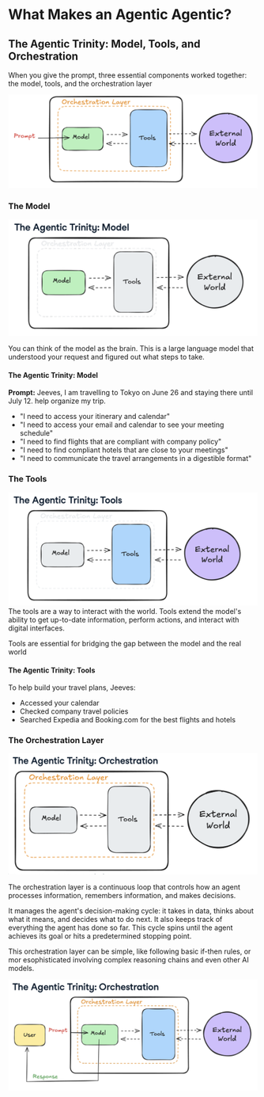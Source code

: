 # What Makes an Agentic Agentic?


## The Agentic Trinity: Model, Tools, and Orchestration
When you give the prompt, three essential components worked together: the model, tools, and the orchestration layer

![The Agentic Trinity](<The Agentic Trinity.png>)

### The Model
![The Model](<The Model.png>)

You can think of the model as the brain. This is a large language model that understood your request and figured out what steps to take.

#### The Agentic Trinity: Model
**Prompt:** Jeeves, I am travelling to Tokyo on June 26 and staying there until July 12. help organize my trip.
- "I need to access your itinerary and calendar"
- "I need to access your email and calendar to see your meeting schedule"
- "I need to find flights that are compliant with company policy"
- "I need to find compliant hotels that are close to your meetings"
- "I need to communicate the travel arrangements in a digestible format"


### The Tools
![The Tools](<The Tools.png>)
The tools are a way to interact with the world. Tools extend the model's ability to get up-to-date information, perform actions, and interact with digital interfaces.

Tools are essential for bridging the gap between the model and the real world

#### The Agentic Trinity: Tools
To help build your travel plans, Jeeves:
- Accessed your calendar
- Checked company travel policies
- Searched Expedia and Booking.com for the best flights and hotels

### The Orchestration Layer
![The Orchestration](<The Orchestration.png>)

The orchestration layer is a continuous loop that controls how an agent processes information, remembers information, and makes decisions.

It manages the agent's decision-making cycle: it takes in data, thinks about what it means, and decides what to do next. It also keeps track of everything the agent has done so far. This cycle spins until the agent achieves its goal or hits a predetermined stopping point.

This orchestration layer can be simple, like following basic if-then rules, or mor esophisticated involving complex reasoning chains and even other AI models.

![The Orchestration 2](<The Orchestration 2.png>)



